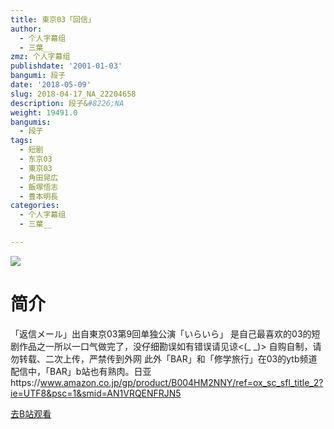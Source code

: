 ```yaml
---
title: 東京03「回信」
author:
  - 个人字幕组
  - 三葉__
zmz: 个人字幕组
publishdate: '2001-01-03'
bangumi: 段子
date: '2018-05-09'
slug: 2018-04-17_NA_22204658
description: 段子&#8226;NA
weight: 19491.0
bangumis:
  - 段子
tags:
  - 短剧
  - 东京03
  - 東京03
  - 角田晃広
  - 飯塚悟志
  - 豊本明長
categories:
  - 个人字幕组
  - 三葉__

---
```

![](https://i.imgur.com/O1YgPYy.jpg)
# 简介  
「返信メール」出自東京03第9回单独公演「いらいら」
是自己最喜欢的03的短剧作品之一所以一口气做完了，没仔细勘误如有错误请见谅<(_ _)>
自购自制，请勿转载、二次上传，严禁传到外网
此外「BAR」和「修学旅行」在03的ytb频道配信中，「BAR」b站也有熟肉。日亚https://www.amazon.co.jp/gp/product/B004HM2NNY/ref=ox_sc_sfl_title_2?ie=UTF8&psc=1&smid=AN1VRQENFRJN5  

[去B站观看](https://www.bilibili.com/video/av22204658/)
 
